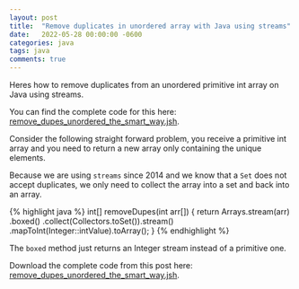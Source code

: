 ```yaml
---
layout: post
title:  "Remove duplicates in unordered array with Java using streams"
date:   2022-05-28 00:00:00 -0600
categories: java
tags: java
comments: true
---
```

Heres how to remove duplicates from an unordered primitive int array on Java using streams.  

You can find the complete code for this here: [remove_dupes_unordered_the_smart_way.jsh][remove_dupes_unordered_the_smart_way.jsh].

Consider the following straight forward problem, you receive a primitive int array and you need to return a new array only containing the unique elements.

Because we are using `streams` since 2014 and we know that a `Set` does not accept duplicates, we only need to collect the array into a set and back into an array.  

{% highlight java %}
int[] removeDupes(int arr[]) {
    return Arrays.stream(arr)
        .boxed()
        .collect(Collectors.toSet()).stream()
        .mapToInt(Integer::intValue).toArray();
}
{% endhighlight %}

The `boxed` method just returns an Integer stream instead of a primitive one.



Download the complete code from this post here: [remove_dupes_unordered_the_smart_way.jsh][remove_dupes_unordered_the_smart_way.jsh].



[remove_dupes_unordered_the_smart_way.jsh]: https://github.com/jsedano/examples/blob/main/java-snippets/remove_dupes_unordered_the_smart_way.jsh
